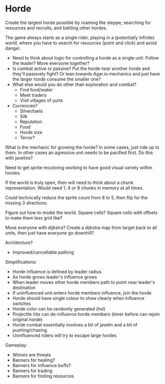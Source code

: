 # Horde

Create the largest horde possible by roaming the steppe, searching for resources and recruits, and battling other hordes.

The game always starts as a single rider, playing in a (potentially infinite) world, where you have to search for resources (point and click) and avoid danger.

- Need to think about logic for controlling a horde as a single unit. Follow the leader? Move everyone together?
- Is combat active or passive? Put the horde near another horde and they'll passively fight? Or lean towards Agar.io mechanics and just have the larger horde consume the smaller one?
- What else would you do other than exploration and combat?
  - Find food/water
  - Meet traders
  - Visit villages of yurts
- Currencies?
  - Silver/taels
  - Silk
  - Reputation
  - Food
  - Horde size
  - Terror?

What is the mechanic for growing the horde? In some cases, just ride up to them. In other cases an agressive unit needs to be pacified first. Do this with javelins?

Need to get sprite recoloring working to have good visual variety within hordes.

If the world is truly open, then will need to think about a chunk representation. Would need 1, 4 or 9 chunks in memory at all times.

Could technically reduce the sprite count from 8 to 5, then flip for the missing 3 directions.

Figure out how to model the world. Square cells? Square cells with offsets to make them less grid like?

Move everyone with dijkstra? Create a dijkstra map from target back to all units, then just have everyone go downhill?

Architecture?
- Improved/cancellable pathing

Simplifications:
- Horde influence is defined by leader radius
- As horde grows leader's influence grows
- When leader moves other horde members path to point near leader's destination
- If uninfluenced unit enters horde members influence, join the horde
- Horde should have single colour to show clearly when influence switches
- Horde color can be randomly generated (hsl)
- Projectile hits can de-influence horde members (timer before can rejoin original horde)
- Horde combat essentially involves a bit of javelin and a bit of pushing/chasing.
- Uninfluenced riders will try to escape large hordes

Gameplay:
- Wolves are threats
- Banners for healing?
- Banners for influence buffs?
- Banners for trading
- Banners for finding resources

